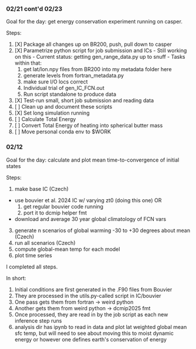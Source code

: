 ### 02/21 cont'd 02/23

Goal for the day: get energy conservation experiment running on casper. 

Steps: 
  1. [X] Package all changes up on BR200, push, pull down to casper
  2. [X] Parametrize python script for job submission and ICs 
    - Still working on this
    - Current status: getting gen_range_data.py up to snuff
    - Tasks within that:
      1. get lat/lon.npy files from BR200 into my metadata folder here
      2. generate levels from fortran_metadata.py
      3. make sure I/O locs correct
      4. Individual trial of gen_IC_FCN.out
      5. Run script standalone to produce data
  3. [X] Test-run small, short job submission and reading data
  4. [ ] Clean up and document these scripts
  5. [X] Set long simulation running
  6. [ ] Calculate Total Energy
  7. [ ] Convert Total Energy of heating into spherical butter mass
  8. [ ] Move personal conda env to $WORK


### 02/12

Goal for the day: calculate and plot mean time-to-convergence of initial states

Steps: 
1. make base IC (Czech)
  - use bouvier et al. 2024 IC w/ varying zt0 (doing this one) OR 
    1. get regular bouvier code running
    2. port it to dcmip helper fmt
  - download and average 30 year global climatology of FCN vars
3. generate n scenarios of global warming -30 to +30 degrees about mean (Czech)
4. run all scenarios (Czech)
5. compute global-mean temp for each model
6. plot time series

I completed all steps. 

In short: 
1. Initial conditions are first generated in the .F90 files from Bouvier
2. They are processed in the utils.py-called script in IC/bouvier
  1. One pass gets them from fortran -> weird python
  2. Another gets them from weird python -> dcmip2025 fmt
3. Once processed, they are read in by the job script as each new inference step runs
4. analysis dir has ipynb to read in data and plot lat weighted global mean sfc temp, but will need to see about moving this to moist dynamic energy or however one defines earth's conservation of energy